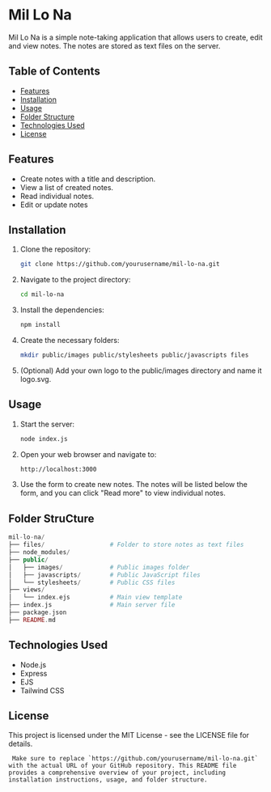 # Mil Lo Na

Mil Lo Na is a simple note-taking application that allows users to create, edit and view notes. The notes are stored as text files on the server.

## Table of Contents

- [Features](#features)
- [Installation](#installation)
- [Usage](#usage)
- [Folder Structure](#folder-structure)
- [Technologies Used](#technologies-used)
- [License](#license)

## Features

- Create notes with a title and description.
- View a list of created notes.
- Read individual notes.
- Edit or update notes

## Installation

1. Clone the repository:

   ```bash
   git clone https://github.com/yourusername/mil-lo-na.git

2. Navigate to the project directory:   
   ```bash
   cd mil-lo-na

3. Install the dependencies:
   ```bash
   npm install
4. Create the necessary folders:
   ```bash
   mkdir public/images public/stylesheets public/javascripts files

5. (Optional) Add your own logo to the public/images directory and name it logo.svg.

## Usage

1. Start the server:
   ```bash
   node index.js
2. Open your web browser and navigate to:
   ```bash
   http://localhost:3000
3. Use the form to create new notes. The notes will be listed below the form, and you can click "Read more" to view individual notes.

## Folder StruCture

   ```php
   mil-lo-na/
├── files/                  # Folder to store notes as text files
├── node_modules/
├── public/
│   ├── images/             # Public images folder
│   ├── javascripts/        # Public JavaScript files
│   └── stylesheets/        # Public CSS files
├── views/
│   └── index.ejs           # Main view template
├── index.js                # Main server file
├── package.json
├── README.md
   ```

## Technologies Used

- Node.js
- Express
- EJS
- Tailwind CSS

## License
This project is licensed under the MIT License - see the LICENSE file for details.

   ```less
    Make sure to replace `https://github.com/yourusername/mil-lo-na.git` with the actual URL of your GitHub repository. This README file provides a comprehensive overview of your project, including installation instructions, usage, and folder structure.
   ```
